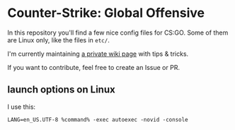 # Counter-Strike: Global Offensive

In this repository you'll find a few nice config files for CS:GO. Some of them are Linux only, like the files in `etc/`.

I'm currently maintaining [a private wiki page](https://wiki.crunchweb.eu/guide:csgo) with tips & tricks.

If you want to contribute, feel free to create an Issue or PR.

## launch options on Linux

I use this:

    LANG=en_US.UTF-8 %command% -exec autoexec -novid -console
